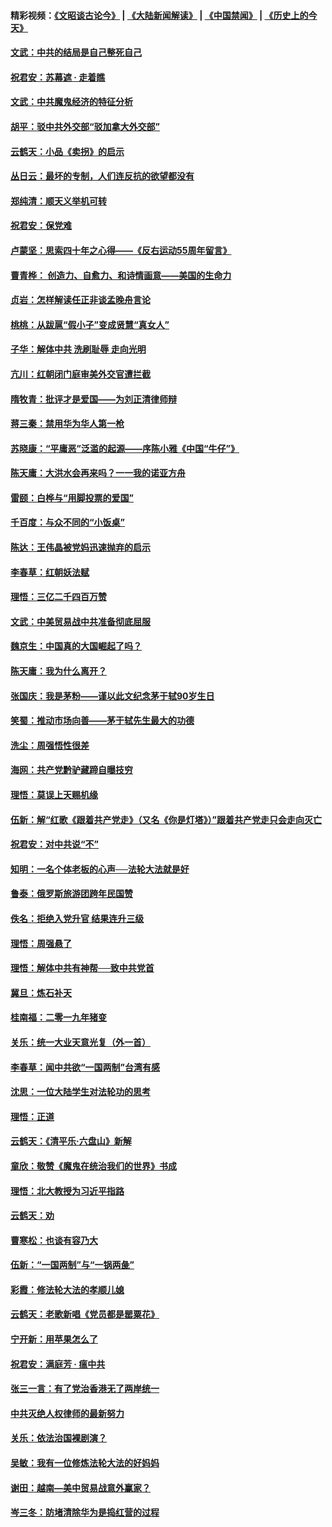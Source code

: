 #### 精彩视频：[《文昭谈古论今》](https://github.com/gfw-breaker/wenzhao/blob/master/README.md?t=01210330) | [《大陆新闻解读》](https://github.com/gfw-breaker/ntdtv-comedy/blob/master/README.md?t=01210330) | [《中国禁闻》](https://github.com/gfw-breaker/ntdtv-news/blob/master/README.md?t=01210330) | [《历史上的今天》](https://github.com/gfw-breaker/today-in-history/blob/master/README.md?t=01210330) 

#### [文武：中共的结局是自己整死自己](../pages/nsc993/n10989899.md?t=01210330) 

#### [祝君安：苏幕遮 · 走着瞧](../pages/nsc993/n10988901.md?t=01210330) 

#### [文武：中共魔鬼经济的特征分析](../pages/nsc993/n10987387.md?t=01210330) 

#### [胡平：驳中共外交部“驳加拿大外交部”](../pages/nsc993/n10987378.md?t=01210330) 

#### [云鹤天：小品《卖拐》的启示](../pages/nsc993/n10984392.md?t=01210330) 

#### [丛日云：最坏的专制，人们连反抗的欲望都没有](../pages/nsc993/n10984377.md?t=01210330) 

#### [郑纯清：顺天义举机可转](../pages/nsc993/n10984369.md?t=01210330) 

#### [祝君安：保党难](../pages/nsc993/n10984362.md?t=01210330) 

#### [卢蒙坚：思索四十年之心得——《反右运动55周年留言》](../pages/nsc993/n10984355.md?t=01210330) 

#### [曹青桦： 创造力、自愈力、和诗情画意——美国的生命力](../pages/nsc993/n10984216.md?t=01210330) 

#### [贞岩：怎样解读任正非谈孟晚舟言论](../pages/nsc993/n10984650.md?t=01210330) 

#### [桃桃：从跋扈“假小子”变成贤慧“真女人”](../pages/nsc993/n10984416.md?t=01210330) 

#### [子华：解体中共 洗刷耻辱 走向光明](../pages/nsc993/n10984019.md?t=01210330) 

#### [亢川：红朝闭门庭审美外交官遭拦截](../pages/nsc993/n10984050.md?t=01210330) 

#### [隋牧青：批评才是爱国——为刘正清律师辩](../pages/nsc993/n10983057.md?t=01210330) 

#### [蒋三秦：禁用华为华人第一枪](../pages/nsc993/n10982973.md?t=01210330) 

#### [苏晓康：“平庸恶”泛滥的起源——序陈小雅《中国“牛仔”》](../pages/nsc993/n10982008.md?t=01210330) 

#### [陈天庸：大洪水会再来吗？一一我的诺亚方舟](../pages/nsc993/n10981086.md?t=01210330) 

#### [雷颐：白桦与“用脚投票的爱国”](../pages/nsc993/n10981048.md?t=01210330) 

#### [千百度：与众不同的“小饭桌”](../pages/nsc993/n10978639.md?t=01210330) 

#### [陈达：王伟晶被党妈迅速抛弃的启示](../pages/nsc993/n10976450.md?t=01210330) 

#### [李春草：红朝妖法赋](../pages/nsc993/n10976387.md?t=01210330) 

#### [理悟：三亿二千四百万赞](../pages/nsc993/n10975966.md?t=01210330) 

#### [文武：中美贸易战中共准备彻底屈服](../pages/nsc993/n10974571.md?t=01210330) 

#### [魏京生：中国真的大国崛起了吗？](../pages/nsc993/n10974530.md?t=01210330) 

#### [陈天庸：我为什么离开？](../pages/nsc993/n10974493.md?t=01210330) 

#### [张国庆：我是茅粉——谨以此文纪念茅于轼90岁生日](../pages/nsc993/n10974477.md?t=01210330) 

#### [笑蜀：推动市场向善——茅于轼先生最大的功德](../pages/nsc993/n10974451.md?t=01210330) 

#### [洗尘：周强悟性很差](../pages/nsc993/n10973701.md?t=01210330) 

#### [海网：共产党黔驴藏蹄自曝技穷](../pages/nsc993/n10969562.md?t=01210330) 

#### [理悟：莫误上天赐机缘](../pages/nsc993/n10969514.md?t=01210330) 

#### [伍新：解“红歌《跟着共产党走》（又名《你是灯塔》）”跟着共产党走只会走向灭亡](../pages/nsc993/n10969074.md?t=01210330) 

#### [祝君安：对中共说“不”](../pages/nsc993/n10968464.md?t=01210330) 

#### [知明：一名个体老板的心声──法轮大法就是好](../pages/nsc993/n10967473.md?t=01210330) 

#### [鲁泰：俄罗斯旅游团跨年民国赞](../pages/nsc993/n10967035.md?t=01210330) 

#### [佚名：拒绝入党升官  结果连升三级](../pages/nsc993/n10965069.md?t=01210330) 

#### [理悟：周强悬了](../pages/nsc993/n10965044.md?t=01210330) 

#### [理悟：解体中共有神帮──致中共党首](../pages/nsc993/n10963824.md?t=01210330) 

#### [冀旦：炼石补天](../pages/nsc993/n10963818.md?t=01210330) 

#### [桂南福：二零一九年猪变](../pages/nsc993/n10963774.md?t=01210330) 

#### [关乐：统一大业天意光复（外一首）](../pages/nsc993/n10963765.md?t=01210330) 

#### [李春草：闻中共欲“一国两制”台湾有感](../pages/nsc993/n10963761.md?t=01210330) 

#### [沈思：一位大陆学生对法轮功的思考](../pages/nsc993/n10960706.md?t=01210330) 

#### [理悟：正道](../pages/nsc993/n10960529.md?t=01210330) 

#### [云鹤天：《清平乐‧六盘山》新解](../pages/nsc993/n10959258.md?t=01210330) 

#### [童欣：敬赞《魔鬼在统治我们的世界》书成](../pages/nsc993/n10959244.md?t=01210330) 

#### [理悟：北大教授为习近平指路](../pages/nsc993/n10959234.md?t=01210330) 

#### [云鹤天：劝](../pages/nsc993/n10959226.md?t=01210330) 

#### [曹寒松：也谈有容乃大](../pages/nsc993/n10959191.md?t=01210330) 

#### [伍新：“一国两制”与“一锅两彘”](../pages/nsc993/n10958297.md?t=01210330) 

#### [彩霞：修法轮大法的孝顺儿媳](../pages/nsc993/n10958333.md?t=01210330) 

#### [云鹤天：老歌新唱《党员都是罂粟花》](../pages/nsc993/n10958225.md?t=01210330) 

#### [宁开新：用苹果怎么了](../pages/nsc993/n10955962.md?t=01210330) 

#### [祝君安：满庭芳 · 瘟中共](../pages/nsc993/n10955949.md?t=01210330) 

#### [张三一言：有了党治香港无了两岸统一](../pages/nsc993/n10955943.md?t=01210330) 

#### [中共灭绝人权律师的最新努力](../pages/nsc993/n10954725.md?t=01210330) 

#### [关乐：依法治国裸剧演？](../pages/nsc993/n10952420.md?t=01210330) 

#### [吴敏：我有一位修炼法轮大法的好妈妈](../pages/nsc993/n10952484.md?t=01210330) 

#### [谢田：越南—美中贸易战意外赢家？](../pages/nsc993/n10940351.md?t=01210330) 

#### [岑三冬：防堵清除华为是捣红营的过程](../pages/nsc993/n10952342.md?t=01210330) 

